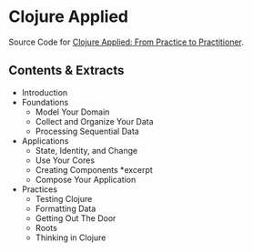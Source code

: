 # Clojure Applied

Source Code for [Clojure Applied: From Practice to Practitioner](https://pragprog.com/titles/vmclojeco/clojure-applied/).

## Contents & Extracts

* Introduction
* Foundations
    * Model Your Domain
    * Collect and Organize Your Data
    * Processing Sequential Data
* Applications
    * State, Identity, and Change
    * Use Your Cores
    * Creating Components *excerpt
    * Compose Your Application
* Practices
    * Testing Clojure
    * Formatting Data
    * Getting Out The Door
    * Roots
    * Thinking in Clojure
